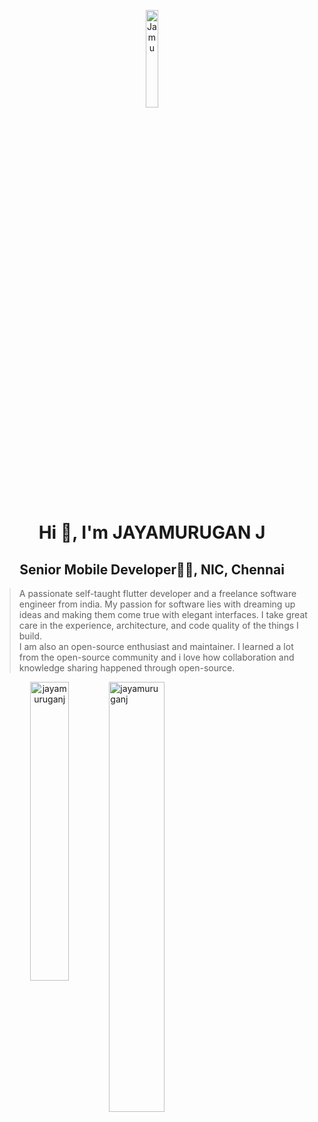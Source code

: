<p align="center"><img alt="Jamu" src="https://lh3.googleusercontent.com/a-/AOh14GjSDcbh8k7ha16KO4fy51ar5E8ia57RBEzYqZ4x=s288-p-rw-no" width="20%" /></p>
<h1 align="center">Hi 👋, I'm JAYAMURUGAN J</h1>
<h2 align="center">Senior Mobile Developer👨‍💻, NIC, Chennai</h3>

> A passionate self-taught flutter developer and a freelance software engineer from india. My passion for software lies with dreaming up ideas and making them come true with elegant interfaces. I take great care in the experience, architecture, and code quality of the things I build. <br> I am also an open-source enthusiast and maintainer. I learned a lot from the open-source community and i love how collaboration and knowledge sharing happened through open-source.

<p align="center"><img align="left" src="https://github-readme-stats.vercel.app/api/top-langs?username=jayamuruganj&show_icons=true&locale=en&layout=compact" alt="jayamuruganj" width="35%" /></p>
<p>&nbsp;<img align="center" src="https://github-readme-stats.vercel.app/api?username=jayamuruganj&show_icons=true&locale=en" alt="jayamuruganj" width="42%" /></p>

